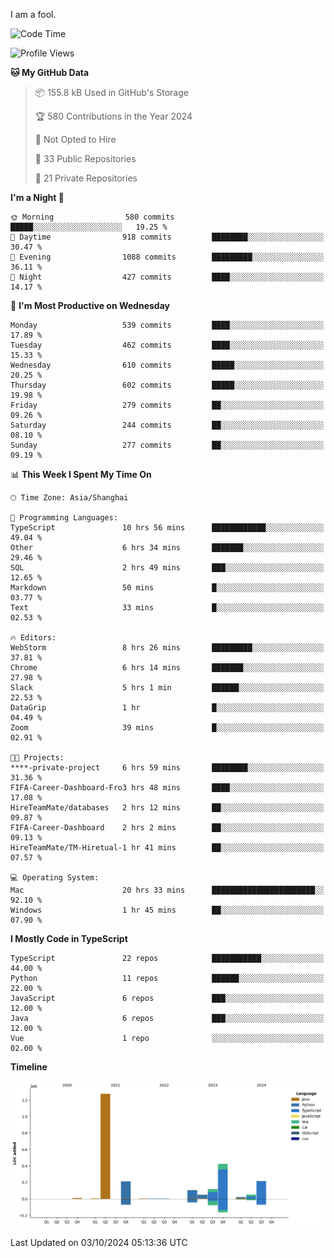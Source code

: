 I am a fool.

<!--START_SECTION:waka-->
![Code Time](http://img.shields.io/badge/Code%20Time-1%2C889%20hrs-blue)

![Profile Views](http://img.shields.io/badge/Profile%20Views-0-blue)

**🐱 My GitHub Data** 

> 📦 155.8 kB Used in GitHub's Storage 
 > 
> 🏆 580 Contributions in the Year 2024
 > 
> 🚫 Not Opted to Hire
 > 
> 📜 33 Public Repositories 
 > 
> 🔑 21 Private Repositories 
 > 
**I'm a Night 🦉** 

```text
🌞 Morning                580 commits         █████░░░░░░░░░░░░░░░░░░░░   19.25 % 
🌆 Daytime                918 commits         ████████░░░░░░░░░░░░░░░░░   30.47 % 
🌃 Evening                1088 commits        █████████░░░░░░░░░░░░░░░░   36.11 % 
🌙 Night                  427 commits         ████░░░░░░░░░░░░░░░░░░░░░   14.17 % 
```
📅 **I'm Most Productive on Wednesday** 

```text
Monday                   539 commits         ████░░░░░░░░░░░░░░░░░░░░░   17.89 % 
Tuesday                  462 commits         ████░░░░░░░░░░░░░░░░░░░░░   15.33 % 
Wednesday                610 commits         █████░░░░░░░░░░░░░░░░░░░░   20.25 % 
Thursday                 602 commits         █████░░░░░░░░░░░░░░░░░░░░   19.98 % 
Friday                   279 commits         ██░░░░░░░░░░░░░░░░░░░░░░░   09.26 % 
Saturday                 244 commits         ██░░░░░░░░░░░░░░░░░░░░░░░   08.10 % 
Sunday                   277 commits         ██░░░░░░░░░░░░░░░░░░░░░░░   09.19 % 
```


📊 **This Week I Spent My Time On** 

```text
🕑︎ Time Zone: Asia/Shanghai

💬 Programming Languages: 
TypeScript               10 hrs 56 mins      ████████████░░░░░░░░░░░░░   49.04 % 
Other                    6 hrs 34 mins       ███████░░░░░░░░░░░░░░░░░░   29.46 % 
SQL                      2 hrs 49 mins       ███░░░░░░░░░░░░░░░░░░░░░░   12.65 % 
Markdown                 50 mins             █░░░░░░░░░░░░░░░░░░░░░░░░   03.77 % 
Text                     33 mins             █░░░░░░░░░░░░░░░░░░░░░░░░   02.53 % 

🔥 Editors: 
WebStorm                 8 hrs 26 mins       █████████░░░░░░░░░░░░░░░░   37.81 % 
Chrome                   6 hrs 14 mins       ███████░░░░░░░░░░░░░░░░░░   27.98 % 
Slack                    5 hrs 1 min         ██████░░░░░░░░░░░░░░░░░░░   22.53 % 
DataGrip                 1 hr                █░░░░░░░░░░░░░░░░░░░░░░░░   04.49 % 
Zoom                     39 mins             █░░░░░░░░░░░░░░░░░░░░░░░░   02.91 % 

🐱‍💻 Projects: 
****-private-project     6 hrs 59 mins       ████████░░░░░░░░░░░░░░░░░   31.36 % 
FIFA-Career-Dashboard-Fro3 hrs 48 mins       ████░░░░░░░░░░░░░░░░░░░░░   17.08 % 
HireTeamMate/databases   2 hrs 12 mins       ██░░░░░░░░░░░░░░░░░░░░░░░   09.87 % 
FIFA-Career-Dashboard    2 hrs 2 mins        ██░░░░░░░░░░░░░░░░░░░░░░░   09.13 % 
HireTeamMate/TM-Hiretual-1 hr 41 mins        ██░░░░░░░░░░░░░░░░░░░░░░░   07.57 % 

💻 Operating System: 
Mac                      20 hrs 33 mins      ███████████████████████░░   92.10 % 
Windows                  1 hr 45 mins        ██░░░░░░░░░░░░░░░░░░░░░░░   07.90 % 
```

**I Mostly Code in TypeScript** 

```text
TypeScript               22 repos            ███████████░░░░░░░░░░░░░░   44.00 % 
Python                   11 repos            ██████░░░░░░░░░░░░░░░░░░░   22.00 % 
JavaScript               6 repos             ███░░░░░░░░░░░░░░░░░░░░░░   12.00 % 
Java                     6 repos             ███░░░░░░░░░░░░░░░░░░░░░░   12.00 % 
Vue                      1 repo              ░░░░░░░░░░░░░░░░░░░░░░░░░   02.00 % 
```



**Timeline**

![Lines of Code chart](https://raw.githubusercontent.com/VeejaLiu/VeejaLiu/master/assets/bar_graph.png)


 Last Updated on 03/10/2024 05:13:36 UTC
<!--END_SECTION:waka-->
